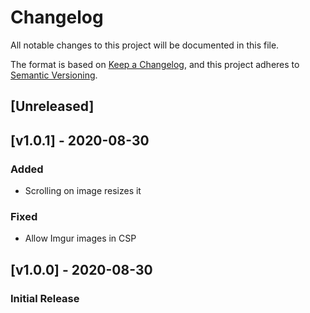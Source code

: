 <!-- markdownlint-disable -->
# Changelog
All notable changes to this project will be documented in this file.

The format is based on [Keep a Changelog](https://keepachangelog.com/en/1.0.0/),
and this project adheres to [Semantic Versioning](https://semver.org/spec/v2.0.0.html).

## [Unreleased]

## [v1.0.1] - 2020-08-30

### Added
- Scrolling on image resizes it

### Fixed
- Allow Imgur images in CSP

## [v1.0.0] - 2020-08-30

### Initial Release
